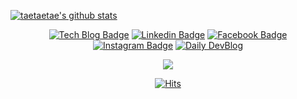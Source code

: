 [![taetaetae's github stats](https://github-readme-stats.vercel.app/api?username=taetaetae)](https://github.com/anuraghazra/github-readme-stats)


<div align=center>
	
[![Tech Blog Badge](http://img.shields.io/badge/-Tech%20blog-black?style=flat-square&logo=github&link=https://taetaetae.github.io/)](https://taetaetae.github.io/) 
[![Linkedin Badge](https://img.shields.io/badge/-LinkedIn-blue?style=flat-square&logo=Linkedin&logoColor=white&link=https://www.linkedin.com/in/%ED%83%9C%EA%B4%80-%EA%B6%8C-517825129/)](https://www.linkedin.com/in/%ED%83%9C%EA%B4%80-%EA%B6%8C-517825129/) 
[![Facebook Badge](https://img.shields.io/badge/-Facebook-1877f2?style=flat-square&logo=facebook&logoColor=white&link=https://www.facebook.com/taetaetae0)](https://www.facebook.com/taetaetae0) 
[![Instagram Badge](https://img.shields.io/badge/-Instagram-dd2a7b?style=flat-square&logo=instagram&logoColor=white&link=https://www.instagram.com/_taetaetae/)](https://www.instagram.com/_taetaetae/) 
[![Daily DevBlog](https://img.shields.io/badge/website-%23.svg?&style=flat-square&&logo=www&logoColor=white&&link=http://daily-devblog.com)](http://daily-devblog.com) 

[<img src ="https://img.shields.io/badge/website-%23.svg?&style=for-the-badge&logo=www&logoColor=white%22&color=black">](https://durgeshsamariya.com)

[![Hits](https://hits.seeyoufarm.com/api/count/incr/badge.svg?url=https%3A%2F%2Fgithub.com%2Ftaetaetae%2Fhit-counter&count_bg=%2379C83D&title_bg=%23555555&icon=&icon_color=%23E7E7E7&title=hits&edge_flat=false)](https://hits.seeyoufarm.com)
</div>
